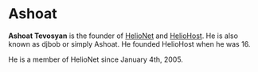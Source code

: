 # Ashoat

**Ashoat Tevosyan** is the founder of [HelioNet](../hosting/helionet.md) and [HelioHost](../hosting/heliohost.md). He is also known as djbob or simply Ashoat. He founded HelioHost when he was 16.

He is a member of HelioNet since January 4th, 2005.

